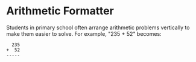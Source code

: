 # Arithmetic Formatter

Students in primary school often arrange arithmetic problems vertically to make them easier to solve. For example, "235 + 52" becomes:
```
  235
+  52
-----
```
